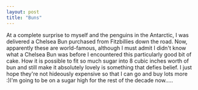 ```yaml
---
layout: post
title: "Buns"
---
```

At a complete surprise to myself and the penguins in the Antarctic, I was
delivered a Chelsea Bun purchased from Fitzbillies down the road. Now,
apparently these are world-famous, although I must admit I didn't know what a
Chelsea Bun was before I encountered this particularly good bit of cake. How
it is possible to fit so much sugar into 8 cubic inches worth of bun and still
make it absolutely lovely is something that defies belief. I just hope they're
not hideously expensive so that I can go and buy lots more :)I'm going to be
on a sugar high for the rest of the decade now.....

